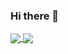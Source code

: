 ### Hi there 👋
<a href="https://github.com/ValoriomMX">
  <img align="center" src="https://github-readme-stats.vercel.app/api?username=ValoriomMX&show_icons=true&count_private=true&theme=synthwave" />
</a>
<a href="https://github.com/ValoriomMX">
  <img align="center" src="https://github-readme-stats.vercel.app/api/top-langs/?username=ValoriomMX&layout=compact&theme=synthwave" />
</a>
